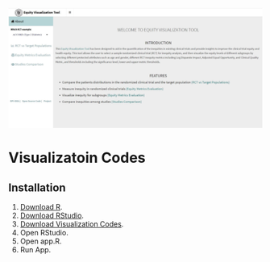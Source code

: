 <a href="https://miao-qi-rpi-app.shinyapps.io/EquityBrowser/"><img src="interface.JPG" alt= "Equity Visualization Tool" title="Equity Visualization Tool"></a>

# Visualizatoin Codes 

## Installation
1.  [Download R](https://www.r-project.org/).
2.  [Download RStudio](https://www.rstudio.com/products/rstudio/download/).
3.  [Download Visualization Codes](https://github.com/TheRensselaerIDEA/ClinicalTrialEquity/tree/master/Visualization%20Codes).
4.	Open RStudio.
5.  Open app.R.
6.  Run App.
